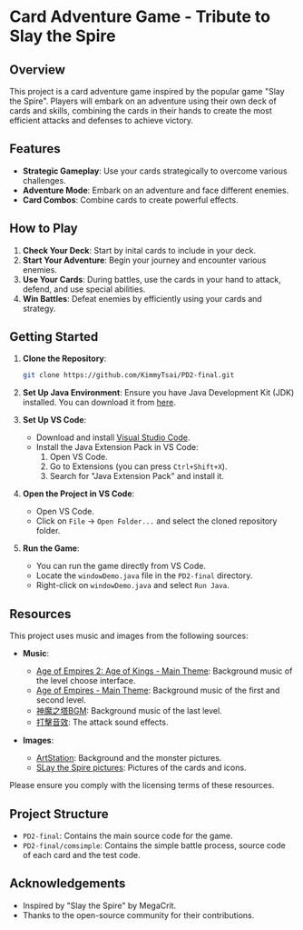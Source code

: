 # Card Adventure Game - Tribute to Slay the Spire

## Overview

This project is a card adventure game inspired by the popular game "Slay the Spire". Players will embark on an adventure using their own deck of cards and skills, combining the cards in their hands to create the most efficient attacks and defenses to achieve victory.

## Features

- **Strategic Gameplay**: Use your cards strategically to overcome various challenges.
- **Adventure Mode**: Embark on an adventure and face different enemies.
- **Card Combos**: Combine cards to create powerful effects.

## How to Play

1. **Check Your Deck**: Start by inital cards to include in your deck.
2. **Start Your Adventure**: Begin your journey and encounter various enemies.
3. **Use Your Cards**: During battles, use the cards in your hand to attack, defend, and use special abilities.
4. **Win Battles**: Defeat enemies by efficiently using your cards and strategy.

## Getting Started

1. **Clone the Repository**:

    ```bash
    git clone https://github.com/KimmyTsai/PD2-final.git
    ```

2. **Set Up Java Environment**:
    Ensure you have Java Development Kit (JDK) installed. You can download it from [here](https://www.oracle.com/java/technologies/javase-downloads.html).

3. **Set Up VS Code**:
    - Download and install [Visual Studio Code](https://code.visualstudio.com/).
    - Install the Java Extension Pack in VS Code:
      1. Open VS Code.
      2. Go to Extensions (you can press `Ctrl+Shift+X`).
      3. Search for "Java Extension Pack" and install it.

4. **Open the Project in VS Code**:
    - Open VS Code.
    - Click on `File` -> `Open Folder...` and select the cloned repository folder.

5. **Run the Game**:
    - You can run the game directly from VS Code.
    - Locate the `windowDemo.java` file in the `PD2-final` directory.
    - Right-click on `windowDemo.java` and select `Run Java`.

## Resources

This project uses music and images from the following sources:

- **Music**:
  - [Age of Empires 2: Age of Kings - Main Theme](https://www.youtube.com/watch?v=0WGKC2J3g_Y): Background music of the level choose interface.
  - [Age of Empires - Main Theme](https://www.youtube.com/watch?v=E4NnynpQjHs): Background music of the first and second level.
  - [神魔之塔BGM](https://tos.fandom.com/zh/wiki/%E7%A5%9E%E9%AD%94%E4%B9%8B%E5%A1%94%E4%BD%BF%E7%94%A8%E6%A8%82%E6%9B%B2%E5%88%97%E8%A1%A8?variant=zh-tw): Background music of the last level.
  - [打擊音效](https://taira-komori.jpn.org/attack01tw.html): The attack sound effects.

- **Images**:
  - [ArtStation](https://www.pinterest.com/ArtStation_HQ/): Background and the monster pictures.
  - [SLay the Spire pictures](https://sts.huijiwiki.com/wiki/%E5%8D%A1%E7%89%8C): Pictures of the cards and icons.

Please ensure you comply with the licensing terms of these resources.

## Project Structure

- `PD2-final`: Contains the main source code for the game.
- `PD2-final/comsimple`: Contains the simple battle process, source code of each card and the test code.

## Acknowledgements

- Inspired by "Slay the Spire" by MegaCrit.
- Thanks to the open-source community for their contributions.
